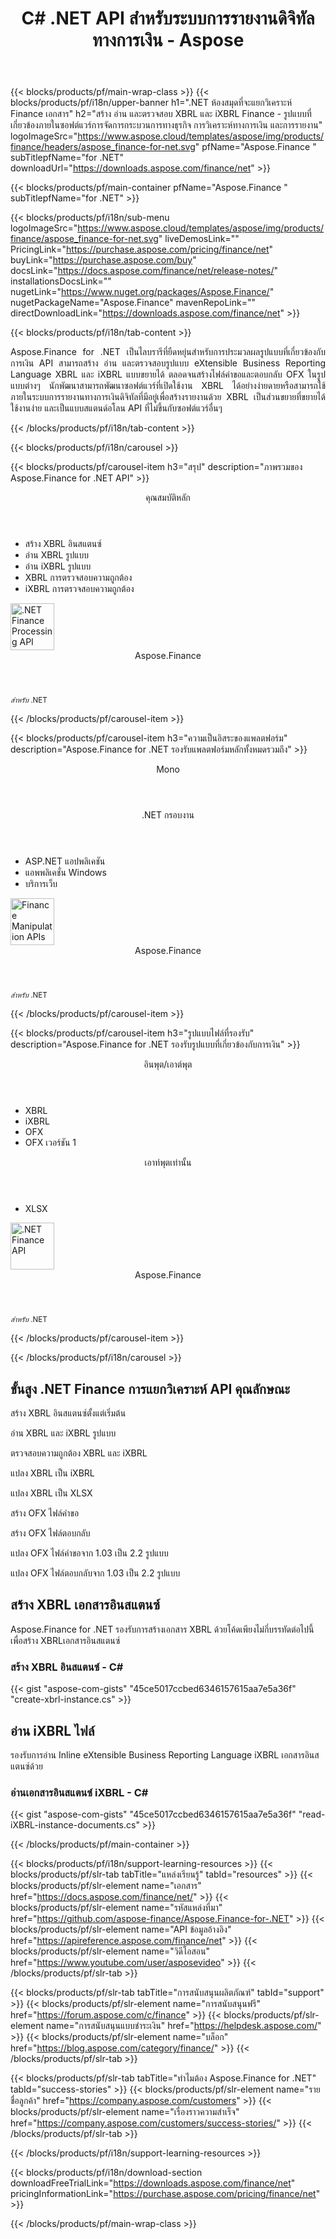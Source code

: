 ﻿---
title: C# .NET API สำหรับระบบการรายงานดิจิทัลทางการเงิน - Aspose 
weight: 20
url: /th/net/ 
description: ไลบรารี C# ASP.NET VB.NET สำหรับการแปลงงบการเงินเป็นภาษาการรายงานธุรกิจแบบขยายได้ XBRL และ iXBRL สำหรับการวิเคราะห์เพื่อสร้าง XBRL การจัดหมวดหมู่และรายงาน
---
{{< blocks/products/pf/main-wrap-class >}}
{{< blocks/products/pf/i18n/upper-banner h1=".NET ห้องสมุดที่จะแยกวิเคราะห์ Finance เอกสาร" h2="สร้าง อ่าน และตรวจสอบ XBRL และ iXBRL Finance - รูปแบบที่เกี่ยวข้องภายในซอฟต์แวร์การจัดการกระบวนการทางธุรกิจ การวิเคราะห์ทางการเงิน และการรายงาน" logoImageSrc="https://www.aspose.cloud/templates/aspose/img/products/finance/headers/aspose_finance-for-net.svg" pfName="Aspose.Finance " subTitlepfName="for .NET" downloadUrl="https://downloads.aspose.com/finance/net" >}}

{{< blocks/products/pf/main-container pfName="Aspose.Finance " subTitlepfName="for .NET" >}}

{{< blocks/products/pf/i18n/sub-menu logoImageSrc="https://www.aspose.cloud/templates/aspose/img/products/finance/aspose_finance-for-net.svg" liveDemosLink="" PricingLink="https://purchase.aspose.com/pricing/finance/net" buyLink="https://purchase.aspose.com/buy" docsLink="https://docs.aspose.com/finance/net/release-notes/" installationsDocsLink="" nugetLink="https://www.nuget.org/packages/Aspose.Finance/" nugetPackageName="Aspose.Finance" mavenRepoLink="" directDownloadLink="https://downloads.aspose.com/finance/net" >}}

{{< blocks/products/pf/i18n/tab-content >}}
<p align="justify"> Aspose.Finance for .NET เป็นไลบรารีที่ยืดหยุ่นสำหรับการประมวลผลรูปแบบที่เกี่ยวข้องกับการเงิน API สามารถสร้าง อ่าน และตรวจสอบรูปแบบ eXtensible Business Reporting Language XBRL และ iXBRL แบบขยายได้ ตลอดจนสร้างไฟล์คำขอและตอบกลับ OFX ในรูปแบบต่างๆ นักพัฒนาสามารถพัฒนาซอฟต์แวร์ที่เปิดใช้งาน XBRL ได้อย่างง่ายดายหรือสามารถใช้ภายในระบบการรายงานทางการเงินดิจิทัลที่มีอยู่เพื่อสร้างรายงานด้วย XBRL เป็นส่วนขยายที่ขยายได้ ใช้งานง่าย และเป็นแบบสแตนด์อโลน API ที่ไม่ขึ้นกับซอฟต์แวร์อื่นๆ</p>

{{< /blocks/products/pf/i18n/tab-content >}}

<!--Diagrams Start-->
{{< blocks/products/pf/i18n/carousel >}}

{{< blocks/products/pf/carousel-item h3="สรุป" description="ภาพรวมของ Aspose.Finance for .NET API" >}}
<div class="diagram1 d1-net">
 <div class="d1-row">
  <div class="d1-col d1-left">
   <header>
    <i class="fa fa-cogs">
    </i>
    คุณสมบัติหลัก
   </header>
   <ul>
    <li>
     สร้าง XBRL อินสแตนซ์
    </li>
    <li>
     อ่าน XBRL รูปแบบ
    </li>
    <li>
     อ่าน iXBRL รูปแบบ
    </li>
    <li>
     XBRL การตรวจสอบความถูกต้อง
    </li>
    <li>
     iXBRL การตรวจสอบความถูกต้อง
    </li>
   </ul>
  </div>
  <!--/left-->
  <div class="d1-col d1-right">
   <!--<header><i class="fa fa-cogs"> </i>General Features</header>

<ul>

<li>File Loading</li>

</ul>-->
  </div>
  <!--/right-->
 </div>
 <!--/row-->
 <div class="d1-logo">
  <img width="70" height="75" alt=".NET Finance Processing API" src="https://www.aspose.cloud/templates/aspose/img/products/finance/aspose_finance-for-net.svg"/>
  <header>
   Aspose.Finance
  </header>
  <footer>
   <small>
    <em>
     สำหรับ
    </em>
    .NET
   </small>
  </footer>
 </div>
 <!--/logo-->
</div>

{{< /blocks/products/pf/carousel-item >}}

{{< blocks/products/pf/carousel-item h3="ความเป็นอิสระของแพลตฟอร์ม" description="Aspose.Finance for .NET รองรับแพลตฟอร์มหลักทั้งหมดรวมถึง" >}}
<div class="diagram1 d1-net">
 <div class="d1-row">
  <div class="d1-col d1-left">
   <header>
    <i class="fa fa-cubes">
    </i>
    Mono
   </header>
  </div>
  <!--/left-->
  <div class="d1-col d1-right">
   <header>
    <i class="fa fa-cubes">
    </i>
    .NET กรอบงาน
   </header>
   <ul>
    <li>
     ASP.NET แอปพลิเคชัน
    </li>
    <li>
     แอพพลิเคชั่น Windows
    </li>
    <li>
     บริการเว็บ
    </li>
   </ul>
  </div>
  <!--/right-->
 </div>
 <!--/row-->
 <div class="d1-logo">
  <img width="70" height="75" alt="Finance Manipulation APIs" src="https://www.aspose.cloud/templates/aspose/img/products/finance/aspose_finance-for-net.svg"/>
  <header>
   Aspose.Finance
  </header>
  <footer>
   <small>
    <em>
     สำหรับ
    </em>
    .NET
   </small>
  </footer>
 </div>
 <!--/logo-->
</div>

{{< /blocks/products/pf/carousel-item >}}

{{< blocks/products/pf/carousel-item h3="รูปแบบไฟล์ที่รองรับ" description="Aspose.Finance for .NET รองรับรูปแบบที่เกี่ยวข้องกับการเงิน" >}}
<div class="diagram1 d2 d1-net">
 <div class="d1-row">
  <div class="d1-col d1-left">
   <header>
    <i class="fa fa-arrows-v">
    </i>
    อินพุต/เอาต์พุต
   </header>
   <ul>
    <li>
     XBRL
    </li>
    <li>
     iXBRL
    </li>
    <li>
     OFX
    </li>
    <li>
     OFX เวอร์ชัน 1
    </li>
   </ul>
  </div>
  <!--/left-->
  <div class="d1-col d1-right">
   <header><i class="fa  fa-mail-forward"> </i> เอาท์พุตเท่านั้น</header>

<ul>

<li>XLSX</li>

</ul>
  </div>
  <!--/right-->
 </div>
 <!--/row-->
 <div class="d1-logo">
  <img width="70" height="75" alt=".NET Finance API" src="https://www.aspose.cloud/templates/aspose/img/products/finance/aspose_finance-for-net.svg"/>
  <header>
   Aspose.Finance
  </header>
  <footer>
   <small>
    <em>
     สำหรับ
    </em>
    .NET
   </small>
  </footer>
 </div>
 <!--/logo-->
</div>

{{< /blocks/products/pf/carousel-item >}}

{{< /blocks/products/pf/i18n/carousel >}}
<!--Diagrams End-->

<!--Feature-section Start-->
<div class="container-fluid features-section bg-gray singleproduct">
 <a class="anchor" id="features" name="features">
 </a>
 <div class="row">
  <div class="container">
   <h2 class="pr-ft">
    ขั้นสูง .NET Finance การแยกวิเคราะห์ API คุณลักษณะ
   </h2>
   <p>
   </p>
   <div class="col-lg-4">
    <em class="fa fa-plus-square-o ico-blue fa-2x col-lg-2">
    </em>
    <p class="col-lg-10">
     สร้าง XBRL อินสแตนซ์ตั้งแต่เริ่มต้น
    </p>
   </div>
   <div class="col-lg-4">
    <em class="fa fa-check ico-blue fa-2x col-lg-2">
    </em>
    <p class="col-lg-10">
     อ่าน XBRL และ iXBRL รูปแบบ
    </p>
   </div>
   <div class="col-lg-4">
    <em class="fa fa-cog ico-blue fa-2x col-lg-2">
    </em>
    <p class="col-lg-10">
     ตรวจสอบความถูกต้อง XBRL และ iXBRL
    </p>
   </div>
 <div class="col-lg-4">
    <em class="fa fa-mail-forward ico-blue fa-2x col-lg-2">
    </em>
    <p class="col-lg-10">
     แปลง XBRL เป็น iXBRL
    </p>
   </div>
   <div class="col-lg-4">
    <em class="fa fa-mail-forward ico-blue fa-2x col-lg-2">
    </em>
    <p class="col-lg-10">
     แปลง XBRL เป็น XLSX
    </p>
   </div>
   <div class="col-lg-4">
    <em class="fa fa-plus-square-o ico-blue fa-2x col-lg-2">
    </em>
    <p class="col-lg-10">
     สร้าง OFX ไฟล์คำขอ
    </p>
   </div>
   <div class="col-lg-4">
    <em class="fa fa-plus-square-o ico-blue fa-2x col-lg-2">
    </em>
    <p class="col-lg-10">
     สร้าง OFX ไฟล์ตอบกลับ
    </p>
   </div>

   <div class="col-lg-4">
    <em class="fa fa-mail-forward ico-blue fa-2x col-lg-2">
    </em>
    <p class="col-lg-10">
     แปลง OFX ไฟล์คำขอจาก 1.03 เป็น 2.2 รูปแบบ
    </p>
   </div>
   <div class="col-lg-4">
    <em class="fa fa-mail-forward ico-blue fa-2x col-lg-2">
    </em>
    <p class="col-lg-10">
     แปลง OFX ไฟล์ตอบกลับจาก 1.03 เป็น 2.2 รูปแบบ
    </p>
   </div>
   <!--<div class="col-lg-4"><em class="fa fa-shield ico-blue fa-2x col-lg-2"> </em>

<p class="col-lg-10">Validate XBRL</p>

</div>

<div class="col-lg-4"><em class="fa fa-plus ico-blue fa-2x col-lg-2"> </em>

<p class="col-lg-10">Validate iXRL</p>

</div>

<div class="col-lg-4"><em class="fa fa-edit ico-blue fa-2x col-lg-2"> </em>

<p class="col-lg-10">Change the node properties</p>

</div>

<div class="col-lg-4"><em class="fa fa-cog ico-blue fa-2x col-lg-2"> </em>

<p class="col-lg-10">Content navigation using XPath Query</p>

</div>

<div class="col-lg-4"><em class="fa fa-recycle ico-blue fa-2x col-lg-2"> </em>

<p class="col-lg-10">Navigate via CSS Selectors, Element and Document Traversal</p>

</div>

<div class="col-lg-4"><em class="fa fa-cogs ico-blue fa-2x col-lg-2"> </em>

<p class="col-lg-10">DOM Tree manipulation of official SVG specifications</p>

</div>-->
   <div class="col-lg-12">
    <h2 class="h2title">
     สร้าง XBRL เอกสารอินสแตนซ์
    </h2>
    <p>
     Aspose.Finance for .NET รองรับการสร้างเอกสาร XBRL ด้วยโค้ดเพียงไม่กี่บรรทัดต่อไปนี้เพื่อสร้าง XBRLเอกสารอินสแตนซ์
    </p>
    <div class="codeblock" id="code">
     <h3>
      สร้าง XBRL อินสแตนซ์ - C#
     </h3>
{{< gist "aspose-com-gists" "45ce5017ccbed6346157615aa7e5a36f" "create-xbrl-instance.cs" >}}
    </div>
   </div>
   <div class="col-lg-12">
    <h2 class="h2title">
     อ่าน iXBRL ไฟล์
    </h2>
    <p>
     รองรับการอ่าน Inline eXtensible Business Reporting Language iXBRL เอกสารอินสแตนซ์ด้วย
    </p>
    <div class="codeblock" id="code">
     <h3>
      อ่านเอกสารอินสแตนซ์ iXBRL - C#
     </h3>
{{< gist "aspose-com-gists" "45ce5017ccbed6346157615aa7e5a36f" "read-iXBRL-instance-documents.cs" >}}
    </div>
   </div>
   <!--<div class="col-lg-12">

<h2 class="h2title">Various Imaging Filters</h2>

<p>Aspose.PUB for .NET provides the core imaging features such as color adjustment via its class libraries. Developers can easily adjust brightness, contrast or gamma on raster image loaded by the API. Furthermore, developers can dynamically dither or blur images as well as use popular filters including Median, Gauss Wiener, Motion Wiener and Bradley Threshold.</p>

</div>-->
  </div>
 </div>
</div>
<!--Feature-section End-->

{{< /blocks/products/pf/main-container >}}


{{< blocks/products/pf/i18n/support-learning-resources >}}
{{< blocks/products/pf/slr-tab tabTitle="แหล่งเรียนรู้" tabId="resources" >}}
{{< blocks/products/pf/slr-element name="เอกสาร" href="https://docs.aspose.com/finance/net/" >}}
{{< blocks/products/pf/slr-element name="รหัสแหล่งที่มา" href="https://github.com/aspose-finance/Aspose.Finance-for-.NET" >}}
{{< blocks/products/pf/slr-element name="API ข้อมูลอ้างอิง" href="https://apireference.aspose.com/finance/net" >}}
{{< blocks/products/pf/slr-element name="วิดีโอสอน" href="https://www.youtube.com/user/asposevideo" >}}
{{< /blocks/products/pf/slr-tab >}}

{{< blocks/products/pf/slr-tab tabTitle="การสนับสนุนผลิตภัณฑ์" tabId="support" >}}
{{< blocks/products/pf/slr-element name="การสนับสนุนฟรี" href="https://forum.aspose.com/c/finance" >}}
{{< blocks/products/pf/slr-element name="การสนับสนุนแบบชำระเงิน" href="https://helpdesk.aspose.com/" >}}
{{< blocks/products/pf/slr-element name="บล็อก" href="https://blog.aspose.com/category/finance/" >}}
{{< /blocks/products/pf/slr-tab >}}

{{< blocks/products/pf/slr-tab tabTitle="ทำไมต้อง Aspose.Finance for .NET" tabId="success-stories" >}}
{{< blocks/products/pf/slr-element name="รายชื่อลูกค้า" href="https://company.aspose.com/customers" >}}
{{< blocks/products/pf/slr-element name="เรื่องราวความสำเร็จ" href="https://company.aspose.com/customers/success-stories/" >}}
{{< /blocks/products/pf/slr-tab >}}

{{< /blocks/products/pf/i18n/support-learning-resources >}}

{{< blocks/products/pf/i18n/download-section downloadFreeTrialLink="https://downloads.aspose.com/finance/net" pricingInformationLink="https://purchase.aspose.com/pricing/finance/net" >}}


{{< /blocks/products/pf/main-wrap-class >}}
